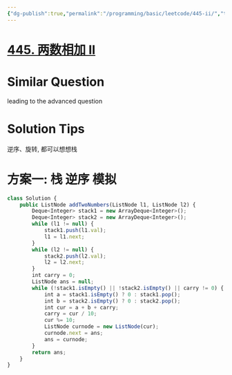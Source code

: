 ```yaml
---
{"dg-publish":true,"permalink":"/programming/basic/leetcode/445-ii/","tags":["leetcode/linked-list","leetcode/math/high-precision-computation","leetcode/stack"]}
---
```



# [445. 两数相加 II](https://leetcode.cn/problems/add-two-numbers-ii/)

# Similar Question

leading to the advanced question

# Solution Tips

逆序、旋转, 都可以想想栈

# 方案一: 栈 逆序 模拟

```js
class Solution {
    public ListNode addTwoNumbers(ListNode l1, ListNode l2) {
        Deque<Integer> stack1 = new ArrayDeque<Integer>();
        Deque<Integer> stack2 = new ArrayDeque<Integer>();
        while (l1 != null) {
            stack1.push(l1.val);
            l1 = l1.next;
        }
        while (l2 != null) {
            stack2.push(l2.val);
            l2 = l2.next;
        }
        int carry = 0;
        ListNode ans = null;
        while (!stack1.isEmpty() || !stack2.isEmpty() || carry != 0) {
            int a = stack1.isEmpty() ? 0 : stack1.pop();
            int b = stack2.isEmpty() ? 0 : stack2.pop();
            int cur = a + b + carry;
            carry = cur / 10;
            cur %= 10;
            ListNode curnode = new ListNode(cur);
            curnode.next = ans;
            ans = curnode;
        }
        return ans;
    }
}
```
